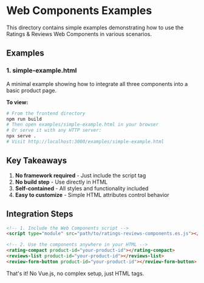 # Web Components Examples

This directory contains simple examples demonstrating how to use the Ratings & Reviews Web Components in various scenarios.

## Examples

### 1. simple-example.html

A minimal example showing how to integrate all three components into a basic product page.

**To view:**
```bash
# From the frontend directory
npm run build
# Then open examples/simple-example.html in your browser
# Or serve it with any HTTP server:
npx serve .
# Visit http://localhost:3000/examples/simple-example.html
```

## Key Takeaways

1. **No framework required** - Just include the script tag
2. **No build step** - Use directly in HTML
3. **Self-contained** - All styles and functionality included
4. **Easy to customize** - Simple HTML attributes control behavior

## Integration Steps

```html
<!-- 1. Include the Web Components script -->
<script type="module" src="path/to/ratings-reviews-components.es.js"></script>

<!-- 2. Use the components anywhere in your HTML -->
<rating-compact product-id="your-product-id"></rating-compact>
<reviews-list product-id="your-product-id"></reviews-list>
<review-form-button product-id="your-product-id"></review-form-button>
```

That's it! No Vue.js, no complex setup, just HTML tags.
